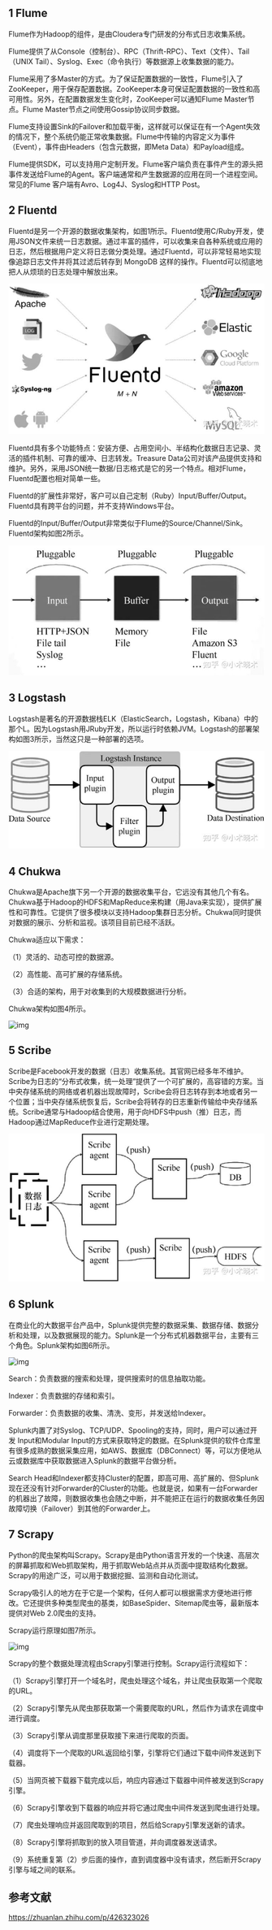 ## **1 Flume**

Flume作为Hadoop的组件，是由Cloudera专门研发的分布式日志收集系统。

Flume提供了从Console（控制台）、RPC（Thrift-RPC）、Text（文件）、Tail（UNIX Tail）、Syslog、Exec（命令执行）等数据源上收集数据的能力。

Flume采用了多Master的方式。为了保证配置数据的一致性，Flume引入了ZooKeeper，用于保存配置数据。ZooKeeper本身可保证配置数据的一致性和高可用性。另外，在配置数据发生变化时，ZooKeeper可以通知Flume Master节点。Flume Master节点之间使用Gossip协议同步数据。



Flume支持设置Sink的Failover和加载平衡，这样就可以保证在有一个Agent失效的情况下，整个系统仍能正常收集数据。Flume中传输的内容定义为事件（Event），事件由Headers（包含元数据，即Meta Data）和Payload组成。

Flume提供SDK，可以支持用户定制开发。Flume客户端负责在事件产生的源头把事件发送给Flume的Agent。客户端通常和产生数据源的应用在同一个进程空间。常见的Flume 客户端有Avro、Log4J、Syslog和HTTP Post。



## **2 Fluentd**

Fluentd是另一个开源的数据收集架构，如图1所示。Fluentd使用C/Ruby开发，使用JSON文件来统一日志数据。通过丰富的插件，可以收集来自各种系统或应用的日志，然后根据用户定义将日志做分类处理。通过Fluentd，可以非常轻易地实现像追踪日志文件并将其过滤后转存到 MongoDB 这样的操作。Fluentd可以彻底地把人从烦琐的日志处理中解放出来。

![img](https://raw.githubusercontent.com/jingbiao95/Images/main/v2-d99cfabb3e47cf10a923a089c0d97c0a_720w.jpg)



Fluentd具有多个功能特点：安装方便、占用空间小、半结构化数据日志记录、灵活的插件机制、可靠的缓冲、日志转发。Treasure Data公司对该产品提供支持和维护。另外，采用JSON统一数据/日志格式是它的另一个特点。相对Flume，Fluentd配置也相对简单一些。

Fluentd的扩展性非常好，客户可以自己定制（Ruby）Input/Buffer/Output。Fluentd具有跨平台的问题，并不支持Windows平台。

Fluentd的Input/Buffer/Output非常类似于Flume的Source/Channel/Sink。Fluentd架构如图2所示。



![img](https://raw.githubusercontent.com/jingbiao95/Images/main/v2-d4d2fbe364f0bf0a8ceedf662436ea9b_720w.jpg)



## **3 Logstash**

Logstash是著名的开源数据栈ELK（ElasticSearch，Logstash，Kibana）中的那个L。因为Logstash用JRuby开发，所以运行时依赖JVM。Logstash的部署架构如图3所示，当然这只是一种部署的选项。

![img](https://raw.githubusercontent.com/jingbiao95/Images/main/v2-232c1d2d315b65ae5fdb446d2a348858_720w.jpg)



## **4 Chukwa**

Chukwa是Apache旗下另一个开源的数据收集平台，它远没有其他几个有名。Chukwa基于Hadoop的HDFS和MapReduce来构建（用Java来实现），提供扩展性和可靠性。它提供了很多模块以支持Hadoop集群日志分析。Chukwa同时提供对数据的展示、分析和监视。该项目目前已经不活跃。

Chukwa适应以下需求：

（1）灵活的、动态可控的数据源。

（2）高性能、高可扩展的存储系统。

（3）合适的架构，用于对收集到的大规模数据进行分析。

Chukwa架构如图4所示。

![img](https://pic4.zhimg.com/80/v2-054fe3d46fcec5d4c1d6c657453003cb_720w.jpg)

## **5 Scribe**

Scribe是Facebook开发的数据（日志）收集系统。其官网已经多年不维护。Scribe为日志的“分布式收集，统一处理”提供了一个可扩展的，高容错的方案。当中央存储系统的网络或者机器出现故障时，Scribe会将日志转存到本地或者另一个位置；当中央存储系统恢复后，Scribe会将转存的日志重新传输给中央存储系统。Scribe通常与Hadoop结合使用，用于向HDFS中push（推）日志，而Hadoop通过MapReduce作业进行定期处理。

![img](https://raw.githubusercontent.com/jingbiao95/Images/main/v2-1bce60f6365f9db147eb8aa6e9d91fa5_720w.jpg)

## **6 Splunk**

在商业化的大数据平台产品中，Splunk提供完整的数据采集、数据存储、数据分析和处理，以及数据展现的能力。Splunk是一个分布式机器数据平台，主要有三个角色。Splunk架构如图6所示。

![img](https://pic3.zhimg.com/80/v2-d813dbcd273b57be947f86e544f12ede_720w.jpg)

Search：负责数据的搜索和处理，提供搜索时的信息抽取功能。

Indexer：负责数据的存储和索引。

Forwarder：负责数据的收集、清洗、变形，并发送给Indexer。

Splunk内置了对Syslog、TCP/UDP、Spooling的支持，同时，用户可以通过开发 Input和Modular Input的方式来获取特定的数据。在Splunk提供的软件仓库里有很多成熟的数据采集应用，如AWS、数据库（DBConnect）等，可以方便地从云或数据库中获取数据进入Splunk的数据平台做分析。

Search Head和Indexer都支持Cluster的配置，即高可用、高扩展的、但Splunk现在还没有针对Forwarder的Cluster的功能。也就是说，如果有一台Forwarder的机器出了故障，则数据收集也会随之中断，并不能把正在运行的数据收集任务因故障切换（Failover）到其他的Forwarder上。



## **7 Scrapy**

Python的爬虫架构叫Scrapy。Scrapy是由Python语言开发的一个快速、高层次的屏幕抓取和Web抓取架构，用于抓取Web站点并从页面中提取结构化数据。Scrapy的用途广泛，可以用于数据挖掘、监测和自动化测试。

Scrapy吸引人的地方在于它是一个架构，任何人都可以根据需求方便地进行修改。它还提供多种类型爬虫的基类，如BaseSpider、Sitemap爬虫等，最新版本提供对Web 2.0爬虫的支持。

Scrapy运行原理如图7所示。

![img](https://pic3.zhimg.com/80/v2-f33ee3c48892cf722775e49f4560f33e_720w.jpg)

Scrapy的整个数据处理流程由Scrapy引擎进行控制。Scrapy运行流程如下：

（1）Scrapy引擎打开一个域名时，爬虫处理这个域名，并让爬虫获取第一个爬取的URL。

（2）Scrapy引擎先从爬虫那获取第一个需要爬取的URL，然后作为请求在调度中进行调度。

（3）Scrapy引擎从调度那里获取接下来进行爬取的页面。

（4）调度将下一个爬取的URL返回给引擎，引擎将它们通过下载中间件发送到下载器。

（5）当网页被下载器下载完成以后，响应内容通过下载器中间件被发送到Scrapy引擎。

（6）Scrapy引擎收到下载器的响应并将它通过爬虫中间件发送到爬虫进行处理。

（7）爬虫处理响应并返回爬取到的项目，然后给Scrapy引擎发送新的请求。

（8）Scrapy引擎将抓取到的放入项目管道，并向调度器发送请求。

（9）系统重复第（2）步后面的操作，直到调度器中没有请求，然后断开Scrapy引擎与域之间的联系。





## 参考文献

https://zhuanlan.zhihu.com/p/426323026